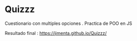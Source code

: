 # Quizzz
Cuestionario con multiples opciones . Practica de POO en JS

Resultado final :
https://jimenta.github.io/Quizzz/
